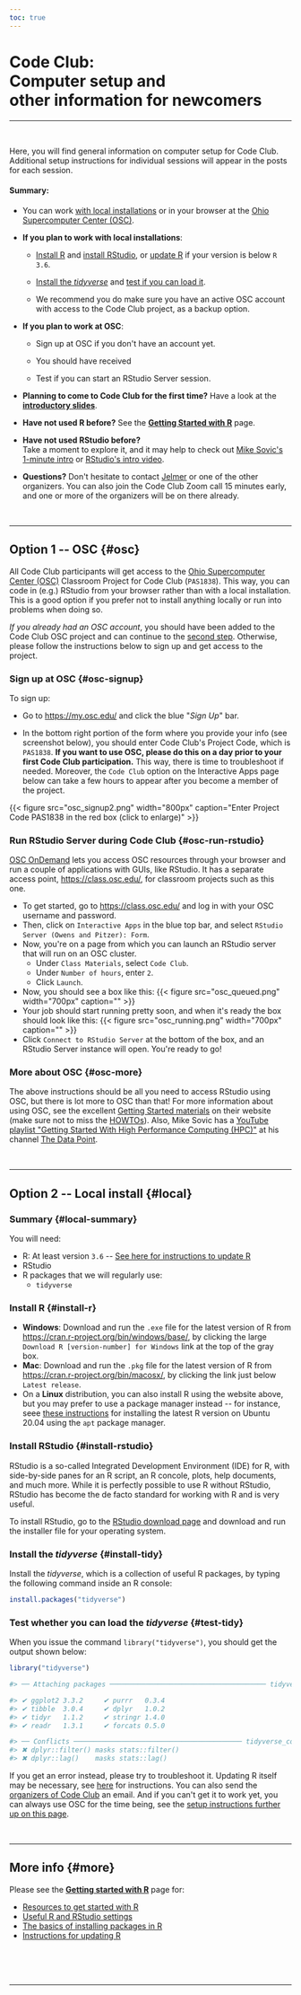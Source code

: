 ```yaml
---
toc: true
---
```


# Code Club: <br/> Computer setup and <br> other information for newcomers

----
<br>

Here, you will find general information on computer setup for Code Club.
Additional setup instructions for individual sessions will appear in the posts for each session.

#### Summary:

- You can work [with local installations](/codeclub-setup/#local) or
  in your browser at the [Ohio Supercomputer Center (OSC)](/codeclub-setup/#osc).

- **If you plan to work with local installations**:
  
  - [Install R](/codeclub-setup/#install-r) and [install RStudio](/codeclub-setup/#install-rstudio),
    or [update R](/codeclub-novice/#updating-r) if your version is below `R 3.6`.
  
  - [Install the *tidyverse*](/codeclub-setup/#install-tidy) and [test if you can load it](/codeclub-setup/#install-tidy).
  
  - We recommend you do make sure you have an active OSC account with
    access to the Code Club project, as a backup option.

- **If you plan to work at OSC**:
  
  - Sign up at OSC if you don't have an account yet.
  
  - You should have received 
  
  - Test if you can start an RStudio Server session.
  
- **Planning to come to Code Club for the first time?** Have a look at the **[introductory slides](/slides/CC01/)**.

- **Have not used R before?**
  See the **[Getting Started with R](/codeclub-novice/)** page.

- **Have not used RStudio before?**  
  Take a moment to explore it, and it may help to check out
  [Mike Sovic's 1-minute intro](https://www.youtube.com/watch?v=ByxF3xjN2JQ&list=PLxhIMi78eQegFm3XqsylVa-Lm7nfiUshe&t=2m15s) 
  or [RStudio's intro video](https://fast.wistia.net/embed/iframe/520zbd3tij?videoFoam=true).

- **Questions?** Don't hesitate to contact [Jelmer](mailto:poelstra.1@osu.edu) or
  one of the other organizers. You can also join the Code Club Zoom call
  15 minutes early, and one or more of the organizers will be on there already.

<br>

----

## Option 1 -- OSC {#osc}

All Code Club participants will get access to the [Ohio Supercomputer Center (OSC)](http://osc.edu)
Classroom Project for Code Club (`PAS1838`).
This way, you can code in (e.g.) RStudio from your browser rather than with a local installation.
This is a good option if you prefer not to install anything locally or run into problems when doing so.

*If you already had an OSC account*, you should have been added to the Code Club OSC project
and can continue to the [second step](/codeclub-setup/#osc-run-rstudio).
Otherwise, please follow the instructions below to sign up and get access to the project.

### Sign up at OSC {#osc-signup}

To sign up:

- Go to <https://my.osc.edu/> and click the blue "*Sign Up*" bar.

- In the bottom right portion of the form where you provide your info (see screenshot below),
  you should enter Code Club's Project Code, which is `PAS1838`.
  **If you want to use OSC, please do this on a day prior to your first Code Club participation.**
  This way, there is time to troubleshoot if needed. Moreover, the `Code Club` option on the
  Interactive Apps page below can take a few hours to appear after you become a member of the project.

{{< figure src="osc_signup2.png" width="800px" caption="Enter Project Code PAS1838 in the red box (click to enlarge)" >}}

### Run RStudio Server during Code Club {#osc-run-rstudio}

[OSC OnDemand](https://ondemand.osc.edu/) lets you access OSC resources through your browser and run a couple of applications with GUIs,
like RStudio. It has a separate access point, <https://class.osc.edu/>, for classroom projects such as this one. 
- To get started, go to <https://class.osc.edu/> and log in with your OSC username and password.
- Then, click on `Interactive Apps` in the blue top bar, and select `RStudio Server (Owens and Pitzer): Form`.
- Now, you're on a page from which you can launch an RStudio server that will run on an OSC cluster.
  - Under `Class Materials`, select `Code Club`.
  - Under `Number of hours`, enter `2`.
  - Click `Launch`.
- Now, you should see a box like this:
{{< figure src="osc_queued.png" width="700px" caption="" >}}
- Your job should start running pretty soon, and when it's ready the box should look like this: 
{{< figure src="osc_running.png" width="700px" caption="" >}}
- Click `Connect to RStudio Server` at the bottom of the box, and an RStudio Server instance will open. You're ready to go!

### More about OSC {#osc-more}

The above instructions should be all you need to access RStudio using OSC,
but there is lot more to OSC than that!
For more information about using OSC, see the excellent [Getting Started materials](https://www.osc.edu/resources/getting_started)
on their website (make sure not to miss the [HOWTOs](https://www.osc.edu/resources/getting_started/howto)).
Also, Mike Sovic has a [YouTube playlist "Getting Started With High Performance
Computing (HPC)"](https://www.youtube.com/playlist?list=PLxhIMi78eQeiJ0p7REEU5i7kJK3Vk2ek3)
at his channel [The Data Point](https://www.youtube.com/channel/UC2dB6jDTbqzlTM6edzfBSGQ). 

<br>

----

## Option 2 -- Local install {#local}

### Summary {#local-summary}

You will need:
- R: At least version `3.6` -- [See here for instructions to update R](/codeclub-novice/#updating-r)
- RStudio
- R packages that we will regularly use:
  - `tidyverse`

### Install R {#install-r}

- **Windows**: Download and run the `.exe` file for the latest version of R from <https://cran.r-project.org/bin/windows/base/>,
  by clicking the large `Download R [version-number] for Windows` link at the top of the gray box.
- **Mac**: Download and run the `.pkg` file for the latest version of R from <https://cran.r-project.org/bin/macosx/>,
  by clicking the link just below `Latest release`.
- On a **Linux** distribution, you can also install R using the website above, but you may prefer to use
  a package manager instead -- for instance, seee [these instructions](https://linuxize.com/post/how-to-install-r-on-ubuntu-20-04/)
  for installing the latest R version on Ubuntu 20.04 using the `apt` package manager.

### Install RStudio {#install-rstudio}

RStudio is a so-called Integrated Development Environment (IDE) for R,
with side-by-side panes for an R script, an R concole, plots, help documents, and much more.
While it is perfectly possible to use R without RStudio, RStudio has become
the de facto standard for working with R and is very useful.

To install RStudio, go to the [RStudio download page](https://rstudio.com/products/rstudio/download/#download)
and download and run the installer file for your operating system. 

### Install the *tidyverse* {#install-tidy}

Install the *tidyverse*, which is a collection of useful R packages,
by typing the following command inside an R console:

```r
install.packages("tidyverse")
```

### Test whether you can load the *tidyverse* {#test-tidy}

When you issue the command `library("tidyverse")`,
you should get the output shown below:

```r
library("tidyverse")

#> ── Attaching packages ─────────────────────────────────────── tidyverse 1.3.0 ──

#> ✔ ggplot2 3.3.2     ✔ purrr   0.3.4
#> ✔ tibble  3.0.4     ✔ dplyr   1.0.2
#> ✔ tidyr   1.1.2     ✔ stringr 1.4.0
#> ✔ readr   1.3.1     ✔ forcats 0.5.0

#> ── Conflicts ────────────────────────────────────────── tidyverse_conflicts() ──
#> ✖ dplyr::filter() masks stats::filter()
#> ✖ dplyr::lag()    masks stats::lag()
```

If you get an error instead, please try to troubleshoot it.
Updating R itself may be necessary, see [here](/codeclub-novice/#updating-r) for instructions.
You can also send the [organizers of Code Club](https://biodash.github.io/codeclub-about/#organizers) an email.
And if you can't get it to work yet,
you can always use OSC for the time being, see the [setup instructions further up on this page](/codeclub-setup/#osc).

<br>

----

## More info {#more}

Please see the **[Getting started with R](/codeclub-novice/)** page for:

- [Resources to get started with R](/codeclub-novice/#new-to-r)
- [Useful R and RStudio settings](/codeclub-novice/#useful-settings)
- [The basics of installing packages in R](/codeclub-novice/#installing-r-packages)
- [Instructions for updating R](/codeclub-novice/#updating-r)



<br/> <br/> <br/>

----
